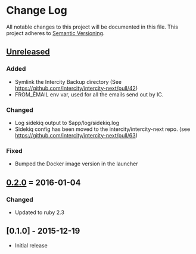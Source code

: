 # Change Log
All notable changes to this project will be documented in this file.
This project adheres to [Semantic Versioning](http://semver.org/).

## [Unreleased]

### Added
- Symlink the Intercity Backup directory (See https://github.com/intercity/intercity-next/pull/42)
- FROM_EMAIL env var, used for all the emails send out by IC.

### Changed
- Log sidekiq output to $app/log/sidekiq.log
- Sidekiq config has been moved to the intercity/intercity-next repo. (see https://github.com/intercity/intercity-next/pull/63)

### Fixed
- Bumped the Docker image version in the launcher

## [0.2.0] = 2016-01-04

### Changed

- Updated to ruby 2.3

## [0.1.0] - 2015-12-19

- Initial release

[Unreleased]: https://github.com/intercity/intercity-docker/compare/v0.2.0...HEAD
[0.2.0]: https://github.com/intercity/intercity-docker/compare/v0.1.0-beta...v0.2.0
